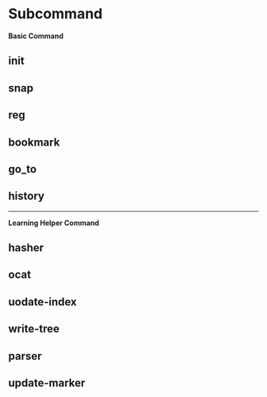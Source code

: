 # Subcommand

**Basic Command**
## init

## snap

## reg

## bookmark

## go_to

## history

-----
**Learning Helper Command**
## hasher

## ocat

## uodate-index

## write-tree

## parser

## update-marker

